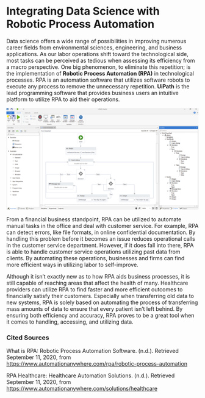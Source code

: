 # Integrating Data Science with Robotic Process Automation

Data science offers a wide range of possibilities in improving numerous career fields from environmental sciences, engineering, and business applications. As our labor operations shift toward the technological side, most tasks can be perceived as tedious when assessing its efficiency from a macro perspective. One big phenomenon, to eliminate this repetition; is the implementation of **Robotic Process Automation (RPA)** in technological processes. RPA is an automation software that utilizes software robots to execute any process to remove the unnecessary repetition. **UiPath** is the lead programming software that provides business users an intuitive platform to utilize RPA to aid their operations. 

<img src="rpa_uipath.png" style="zoom:200%;" />



From a financial business standpoint, RPA can be utilized to automate manual tasks in the office and deal with customer service. For example, RPA can detect errors, like file formats, in online confidential documentation. By handling this problem before it becomes an issue reduces operational calls in the customer service department. However, if it does fall into there, RPA is able to handle customer service operations utilizing past data from clients. By automating these operations, businesses and firms can find more efficient ways in utilizing labor to self-improve. 

 

Although it isn’t exactly new as to how RPA aids business processes, it is still capable of reaching areas that affect the health of many. Healthcare providers can utilize RPA to find faster and more efficient outcomes to financially satisfy their customers. Especially when transferring old data to new systems, RPA is solely based on automating the process of transferring mass amounts of data to ensure that every patient isn’t left behind. By ensuring both efficiency and accuracy, RPA proves to be a great tool when it comes to handling, accessing, and utilizing data. 



### Cited Sources

What is RPA: Robotic Process Automation Software. (n.d.). Retrieved September 11, 2020, from https://www.automationanywhere.com/rpa/robotic-process-automation

RPA Healthcare: Healthcare Automation Solutions. (n.d.). Retrieved September 11, 2020, from https://www.automationanywhere.com/solutions/healthcare